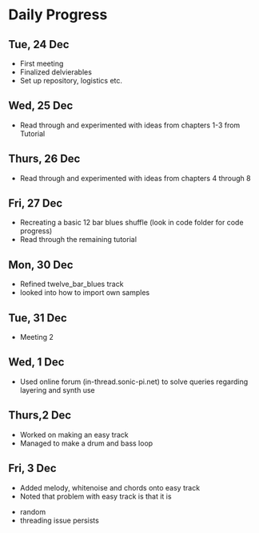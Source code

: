 # Daily Progress

## Tue, 24 Dec

- First meeting
- Finalized delvierables
- Set up repository, logistics etc.

## Wed, 25 Dec

- Read through and experimented with ideas from chapters 1-3 from Tutorial

## Thurs, 26 Dec
- Read through and experimented with ideas from chapters 4 through 8

## Fri, 27 Dec
- Recreating a basic 12 bar blues shuffle (look in code folder for code progress)
- Read through the remaining tutorial

## Mon, 30 Dec

- Refined twelve_bar_blues track
- looked into how to import own samples

## Tue, 31 Dec

- Meeting 2

## Wed, 1 Dec
- Used online forum (in-thread.sonic-pi.net) to solve queries regarding layering and synth use

## Thurs,2 Dec
- Worked on making an easy track
- Managed to make a drum and bass loop

## Fri, 3 Dec
- Added melody, whitenoise and chords onto easy track
- Noted that problem with easy track is that it is 
* random
*  threading issue persists 


